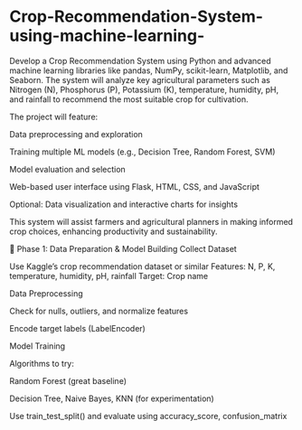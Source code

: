 # Crop-Recommendation-System-using-machine-learning-
Develop a Crop Recommendation System using Python and advanced machine learning libraries like pandas, NumPy, scikit-learn, Matplotlib, and Seaborn. The system will analyze key agricultural parameters such as Nitrogen (N), Phosphorus (P), Potassium (K), temperature, humidity, pH, and rainfall to recommend the most suitable crop for cultivation.

The project will feature:

Data preprocessing and exploration

Training multiple ML models (e.g., Decision Tree, Random Forest, SVM)

Model evaluation and selection

Web-based user interface using Flask, HTML, CSS, and JavaScript

Optional: Data visualization and interactive charts for insights

This system will assist farmers and agricultural planners in making informed crop choices, enhancing productivity and sustainability.

🔹 Phase 1: Data Preparation & Model Building
Collect Dataset

Use Kaggle’s crop recommendation dataset or similar
Features: N, P, K, temperature, humidity, pH, rainfall
Target: Crop name

Data Preprocessing

Check for nulls, outliers, and normalize features

Encode target labels (LabelEncoder)

Model Training

Algorithms to try:

Random Forest (great baseline)

Decision Tree, Naive Bayes, KNN (for experimentation)

Use train_test_split() and evaluate using accuracy_score, confusion_matrix
